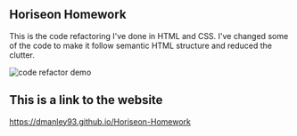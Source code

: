 ## Horiseon Homework
This is the code refactoring I've done in HTML and CSS. I've changed some of the code to make it follow semantic HTML structure and reduced the clutter.

![code refactor demo](https://dmanley93.github.io/Horiseon-Homework/assets/images/digital-marketing-meeting.jpg)

## This is a link to the website
https://dmanley93.github.io/Horiseon-Homework
